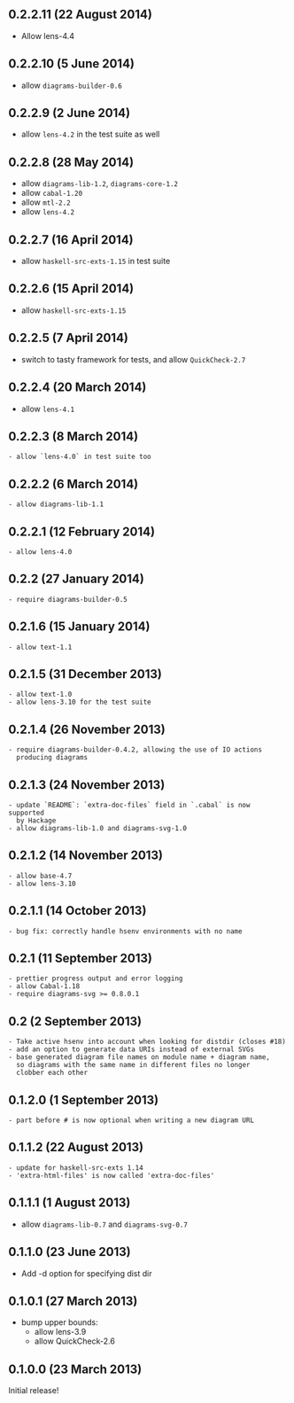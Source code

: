 0.2.2.11 (22 August 2014)
-------------------------

  - Allow lens-4.4

0.2.2.10 (5 June 2014)
----------------------

  - allow `diagrams-builder-0.6`

0.2.2.9 (2 June 2014)
---------------------

  - allow `lens-4.2` in the test suite as well

0.2.2.8 (28 May 2014)
---------------------

  - allow `diagrams-lib-1.2`, `diagrams-core-1.2`
  - allow `cabal-1.20`
  - allow `mtl-2.2`
  - allow `lens-4.2`

0.2.2.7 (16 April 2014)
-----------------------

  - allow `haskell-src-exts-1.15` in test suite

0.2.2.6 (15 April 2014)
-----------------------

  - allow `haskell-src-exts-1.15`

0.2.2.5 (7 April 2014)
----------------------

  - switch to tasty framework for tests, and allow `QuickCheck-2.7`

0.2.2.4 (20 March 2014)
----------------------

  - allow `lens-4.1`

0.2.2.3 (8 March 2014)
----------------------

    - allow `lens-4.0` in test suite too

0.2.2.2 (6 March 2014)
----------------------

    - allow diagrams-lib-1.1

0.2.2.1 (12 February 2014)
--------------------------

    - allow lens-4.0

0.2.2 (27 January 2014)
-----------------------

    - require diagrams-builder-0.5

0.2.1.6 (15 January 2014)
-------------------------

    - allow text-1.1

0.2.1.5 (31 December 2013)
--------------------------

    - allow text-1.0
	- allow lens-3.10 for the test suite

0.2.1.4 (26 November 2013)
--------------------------

    - require diagrams-builder-0.4.2, allowing the use of IO actions
      producing diagrams

0.2.1.3 (24 November 2013)
--------------------------

    - update `README`: `extra-doc-files` field in `.cabal` is now supported
      by Hackage
    - allow diagrams-lib-1.0 and diagrams-svg-1.0

0.2.1.2 (14 November 2013)
--------------------------

    - allow base-4.7
    - allow lens-3.10

0.2.1.1 (14 October 2013)
-------------------------

    - bug fix: correctly handle hsenv environments with no name

0.2.1 (11 September 2013)
-------------------------

    - prettier progress output and error logging
    - allow Cabal-1.18
    - require diagrams-svg >= 0.8.0.1

0.2 (2 September 2013)
----------------------

    - Take active hsenv into account when looking for distdir (closes #18)
    - add an option to generate data URIs instead of external SVGs
    - base generated diagram file names on module name + diagram name,
      so diagrams with the same name in different files no longer
      clobber each other

0.1.2.0 (1 September 2013)
--------------------------

    - part before # is now optional when writing a new diagram URL

0.1.1.2 (22 August 2013)
------------------------

    - update for haskell-src-exts 1.14
    - 'extra-html-files' is now called 'extra-doc-files'

0.1.1.1 (1 August 2013)
-----------------------

  * allow `diagrams-lib-0.7` and `diagrams-svg-0.7`

0.1.1.0 (23 June 2013)
----------------------

  * Add -d option for specifying dist dir

0.1.0.1 (27 March 2013)
-----------------------

  * bump upper bounds:
      - allow lens-3.9
      - allow QuickCheck-2.6

0.1.0.0 (23 March 2013)
-----------------------

Initial release!
